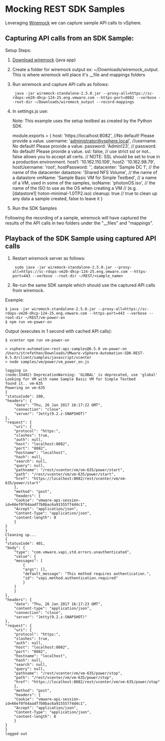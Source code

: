 # Mocking REST SDK Samples

Leveraging [Wiremock](http://wiremock.org/docs/running-standalone/) we can capture sample API calls to vSphere.

## Capturing API calls from an SDK Sample:

Setup Steps:

1. [Download wiremock](http://repo1.maven.org/maven2/com/github/tomakehurst/wiremock-standalone/2.5.0/wiremock-standalone-2.5.0.jar) (java app)
2. Create a folder for wiremock output ex: ~/Downloads/wiremock_output. This is where wiremock will place it's __file and mappings folders
3. Run wiremock and capture API calls as follows:

        java -jar wiremock-standalone-2.5.0.jar --proxy-all=https://sc-rdops-vm20-dhcp-124-25.eng.vmware.com --https-port=8082 --verbose --root-dir ~/Downloads/wiremock_output --record-mappings

4. In settings.js use:

    Note: This example uses the setup testbed as created by the Python SDK.

    module.exports = {
    host: 'https://localhost:8082', //No default! Please provide a value.
    username: 'administrator@vsphere.local', //username. No default! Please provide a value.
    password: 'Admin!23', // password. No default! Please provide a value.
    ssl: false, // use strict ssl or not.. false allows you to accept all certs.
                // NOTE: SSL should be set to true in a production environment.
    host1: '10.162.110.106',
    host2: '10.162.98.79',
    hostUsername: 'root',
    hostPassword: '',
    datacenter: 'Sample DC 1', // the name of the datacenter
    datastore: 'Shared NFS Volume', // the name of a datastore
    vmName: 'Sample Basic VM for Simple Testbed', // a name of a VM, used in some of the samples,
    isoName: 'photonOS.iso', // the name of the ISO to use as the OS when creating a VM
                // (e.g. [datastore1] hoton-minimal-1.0TP2.iso)
    cleanup: true // true to clean up any data a sample created, false to leave it
    }

5. Run the SDK Samples

Following the recording of a sample, wiremock will have captured the results of the API calls
in two folders under the "__files" and "mappings".

## Playback of the SDK Sample using captured API calls

1. Restart wiremock server as follows:

        sudo java -jar wiremock-standalone-2.5.0.jar --proxy-all=https://sc-rdops-vm20-dhcp-124-25.eng.vmware.com --https-port=443 --verbose --root-dir ~/REST/<sample_name>

2. Re-run the same SDK sample which should use the captured API calls from wiremock.

Example:

    $ java -jar wiremock-standalone-2.5.0.jar --proxy-all=https://sc-rdops-vm20-dhcp-124-25.eng.vmware.com --https-port=443 --verbose --root-dir ~/REST/vm-power-on
    $ npm run vm-power-on

Output (executes in 1 second with cached API calls):

    $ vcenter npm run vm-power-on

    > vsphere-automation-rest-api-samples@6.5.0 vm-power-on /Users/strefethen/Downloads/VMware-vSphere-Automation-SDK-REST-6.5.0/client/samples/javascript/vcenter
    > node samples/vm/power/vm_power_on.js

    logging in
    (node:33402) DeprecationWarning: 'GLOBAL' is deprecated, use 'global'
    Looking for VM with name Sample Basic VM for Simple Testbed
    found it.. vm-635
    Powering on vm-635
    {
    "statusCode": 200,
    "headers": {
        "date": "Thu, 26 Jan 2017 16:17:22 GMT",
        "connection": "close",
        "server": "Jetty(9.2.z-SNAPSHOT)"
    },
    "request": {
        "uri": {
        "protocol": "https:",
        "slashes": true,
        "auth": null,
        "host": "localhost:8082",
        "port": "8082",
        "hostname": "localhost",
        "hash": null,
        "search": null,
        "query": null,
        "pathname": "/rest/vcenter/vm/vm-635/power/start",
        "path": "/rest/vcenter/vm/vm-635/power/start",
        "href": "https://localhost:8082/rest/vcenter/vm/vm-635/power/start"
        },
        "method": "post",
        "headers": {
        "Cookie": "vmware-api-session-id=66ef0f64aadf7b0bac6a91555774d4c1",
        "Accept": "application/json",
        "Content-Type": "application/json",
        "content-length": 0
        }
    }
    }
    Cleaning up...
    {
    "statusCode": 401,
    "body": {
        "type": "com.vmware.vapi.std.errors.unauthenticated",
        "value": {
        "messages": [
            {
            "args": [],
            "default_message": "This method requires authentication.",
            "id": "vapi.method.authentication.required"
            }
        ]
        }
    },
    "headers": {
        "date": "Thu, 26 Jan 2017 16:17:23 GMT",
        "content-type": "application/json",
        "connection": "close",
        "server": "Jetty(9.2.z-SNAPSHOT)"
    },
    "request": {
        "uri": {
        "protocol": "https:",
        "slashes": true,
        "auth": null,
        "host": "localhost:8082",
        "port": "8082",
        "hostname": "localhost",
        "hash": null,
        "search": null,
        "query": null,
        "pathname": "/rest/vcenter/vm/vm-635/power/stop",
        "path": "/rest/vcenter/vm/vm-635/power/stop",
        "href": "https://localhost:8082/rest/vcenter/vm/vm-635/power/stop"
        },
        "method": "post",
        "headers": {
        "Cookie": "vmware-api-session-id=66ef0f64aadf7b0bac6a91555774d4c1",
        "Accept": "application/json",
        "Content-Type": "application/json",
        "content-length": 0
        }
    }
    }
    logged out




